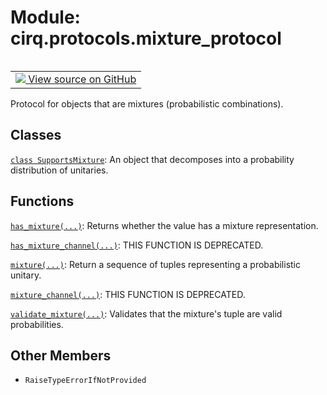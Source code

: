 <div itemscope itemtype="http://developers.google.com/ReferenceObject">
<meta itemprop="name" content="cirq.protocols.mixture_protocol" />
<meta itemprop="path" content="Stable" />
<meta itemprop="property" content="RaiseTypeErrorIfNotProvided"/>
</div>

# Module: cirq.protocols.mixture_protocol

<!-- Insert buttons and diff -->

<table class="tfo-notebook-buttons tfo-api" align="left">

<td>
  <a target="_blank" href="https://github.com/quantumlib/cirq/tree/master/cirq/protocols/mixture_protocol.py">
    <img src="https://www.tensorflow.org/images/GitHub-Mark-32px.png" />
    View source on GitHub
  </a>
</td>
</table>



Protocol for objects that are mixtures (probabilistic combinations).



## Classes

[`class SupportsMixture`](../../cirq/protocols/SupportsMixture.md): An object that decomposes into a probability distribution of unitaries.

## Functions

[`has_mixture(...)`](../../cirq/protocols/has_mixture.md): Returns whether the value has a mixture representation.

[`has_mixture_channel(...)`](../../cirq/protocols/has_mixture_channel.md): THIS FUNCTION IS DEPRECATED.

[`mixture(...)`](../../cirq/protocols/mixture.md): Return a sequence of tuples representing a probabilistic unitary.

[`mixture_channel(...)`](../../cirq/protocols/mixture_channel.md): THIS FUNCTION IS DEPRECATED.

[`validate_mixture(...)`](../../cirq/protocols/validate_mixture.md): Validates that the mixture's tuple are valid probabilities.

## Other Members

* `RaiseTypeErrorIfNotProvided` <a id="RaiseTypeErrorIfNotProvided"></a>
